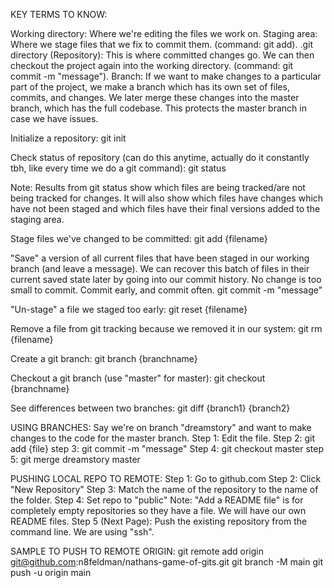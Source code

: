 KEY TERMS TO KNOW:

Working directory: Where we're editing the files we work on.
Staging area: Where we stage files that we fix to commit them. (command: git add).
.git directory (Repository): This is where committed changes go. We can then checkout the project again into the working directory. (command: git commit -m "message").
Branch: If we want to make changes to a particular part of the project, we make a branch which has its own set of files, commits, and changes. We later merge these changes into the master branch, which has the full codebase. This protects the master branch in case we have issues.

Initialize a repository:
git init

Check status of repository (can do this anytime, actually do it constantly tbh, like every time we do a git command):
git status

Note: Results from git status show which files are being tracked/are not being tracked for changes. It will also show which files have changes which have not been staged and which files have their final versions added to the staging area.

Stage files we've changed to be committed:
git add {filename}

"Save" a version of all current files that have been staged in our working branch (and leave a message). We can recover this batch of files in their current saved state later by going into our commit history. No change is too small to commit. Commit early, and commit often.
git commit -m "message"

"Un-stage" a file we staged too early:
git reset {filename}

Remove a file from git tracking because we removed it in our system:
git rm {filename}

Create a git branch:
git branch {branchname}

Checkout a git branch (use "master" for master):
git checkout {branchname}

See differences between two branches:
git diff {branch1} {branch2}

USING BRANCHES: Say we're on branch "dreamstory" and want to make changes to the code for the master branch.
Step 1: Edit the file.
Step 2: git add {file}
step 3: git commit -m "message"
Step 4: git checkout master
step 5: git merge dreamstory master

PUSHING LOCAL REPO TO REMOTE:
Step 1: Go to github.com
Step 2: Click "New Repository"
Step 3: Match the name of the repository to the name of the folder.
Step 4: Set repo to "public"
Note: "Add a README file" is for completely empty repositories so they have a file. We will have our own README files.
Step 5 (Next Page): Push the existing repository from the command line. We are using "ssh".

SAMPLE TO PUSH TO REMOTE ORIGIN:
git remote add origin git@github.com:n8feldman/nathans-game-of-gits.git
git branch -M main
git push -u origin main
